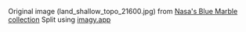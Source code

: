 Original image (land_shallow_topo_21600.jpg) from [Nasa's Blue Marble collection](https://visibleearth.nasa.gov/images/57752/blue-marble-land-surface-shallow-water-and-shaded-topography)
Split using [imagy.app](https://imagy.app/split-image/)
